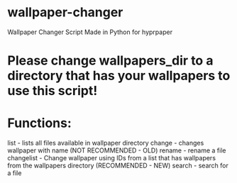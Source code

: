 

# wallpaper-changer
Wallpaper Changer Script Made in Python for hyprpaper
# Please change wallpapers_dir to a directory that has your wallpapers to use this script!

# Functions:
list - lists all files available in wallpaper directory
change - changes wallpaper with name (NOT RECOMMENDED - OLD)
rename - rename a file
changelist - Change wallpaper using IDs from a list that has wallpapers from the wallpapers directory (RECOMMENDED - NEW)
search - search for a file
